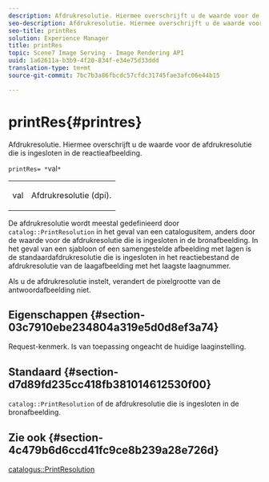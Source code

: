 ```yaml
---
description: Afdrukresolutie. Hiermee overschrijft u de waarde voor de afdrukresolutie die is ingesloten in de reactieafbeelding.
seo-description: Afdrukresolutie. Hiermee overschrijft u de waarde voor de afdrukresolutie die is ingesloten in de reactieafbeelding.
seo-title: printRes
solution: Experience Manager
title: printRes
topic: Scene7 Image Serving - Image Rendering API
uuid: 1a62611a-b3b9-4f20-834f-e34e75d33ddd
translation-type: tm+mt
source-git-commit: 7bc7b3a86fbcdc57cfdc31745fae3afc06e44b15

---
```



# printRes{#printres}

Afdrukresolutie. Hiermee overschrijft u de waarde voor de afdrukresolutie die is ingesloten in de reactieafbeelding.

`printRes= *`val`*`

<table id="simpletable_85C271760AE5466C96115027E6511559"> 
 <tr class="strow"> 
  <td class="stentry"> <p><span class="varname"> val</span> </p> </td> 
  <td class="stentry"> <p>Afdrukresolutie (dpi). </p></td> 
 </tr> 
</table>

De afdrukresolutie wordt meestal gedefinieerd door `catalog::PrintResolution` in het geval van een catalogusitem, anders door de waarde voor de afdrukresolutie die is ingesloten in de bronafbeelding. In het geval van een sjabloon of een samengestelde afbeelding met lagen is de standaardafdrukresolutie die is ingesloten in het reactiebestand de afdrukresolutie van de laagafbeelding met het laagste laagnummer.

Als u de afdrukresolutie instelt, verandert de pixelgrootte van de antwoordafbeelding niet.

## Eigenschappen {#section-03c7910ebe234804a319e5d0d8ef3a74}

Request-kenmerk. Is van toepassing ongeacht de huidige laaginstelling.

## Standaard {#section-d7d89fd235cc418fb381014612530f00}

`catalog::PrintResolution` of de afdrukresolutie die is ingesloten in de bronafbeelding.

## Zie ook {#section-4c479b6d6ccd41fc9ce8b239a28e726d}

[catalogus::PrintResolution](../../../../../is-api/image-catalog/image-serving-api-ref/c-image-catalog-reference/c-image-svg-data-reference/c-image-data-reference/r-printresolution-cat.md#reference-4ebb2e136995470b84b7c5e10cb8e5f5)
